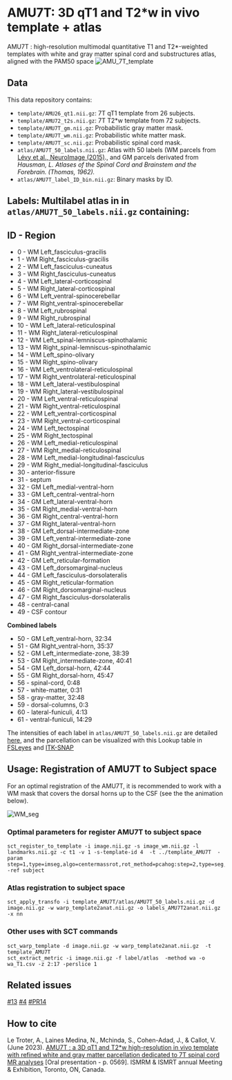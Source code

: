 # AMU7T: 3D qT1 and T2*w in vivo template + atlas
AMU7T : high-resolution multimodal quantitative T1 and T2*-weighted templates with white and gray matter spinal cord and substructures atlas, aligned with the PAM50 space
![AMU_7T_template](https://github.com/spinalcordtoolbox/template_AMU7T/assets/77469192/3b5cb4b8-5931-4841-b952-d968f4b4338f)

## Data
This data repository contains:
- `template/AMU26_qt1.nii.gz`: 7T qT1 template from 26 subjects.
- `template/AMU72_t2s.nii.gz`: 7T T2*w template from 72 subjects.
- `template/AMU7T_gm.nii.gz`: Probabilistic gray matter mask.
- `template/AMU7T_wm.nii.gz`: Probabilistic white matter mask.
- `template/AMU7T_sc.nii.gz`: Probabilistic spinal cord mask.
- `atlas/AMU7T_50_labels.nii.gz`: Atlas with 50 labels (WM parcels from [Lévy et al., NeuroImage (2015)](https://pubmed.ncbi.nlm.nih.gov/26099457/)., and GM parcels derivated from _Hausman, _L. Atlases of the Spinal Cord and Brainstem and the Forebrain. (Thomas, 1962).__
- `atlas/AMU7T_label_ID_bin.nii.gz`: Binary masks by ID.

## Labels:  Multilabel atlas in in `atlas/AMU7T_50_labels.nii.gz` containing:

## **ID  -  Region**
- 0	  -  WM Left_fasciculus-gracilis		 
- 1	  -  WM Right_fasciculus-gracilis	   
- 2	  -  WM Left_fasciculus-cuneatus		
- 3	  -  WM Right_fasciculus-cuneatus	 	
- 4	  -  WM Left_lateral-corticospinal	
- 5	  -  WM Right_lateral-corticospinal	
- 6	  -  WM Left_ventral-spinocerebellar	
- 7	  -  WM Right_ventral-spinocerebellar
- 8	  -  WM Left_rubrospinal	 			      
- 9	  -  WM Right_rubrospinal	 		      
- 10 -	WM Left_lateral-reticulospinal	 	
- 11 -	WM Right_lateral-reticulospinal	 	      
- 12 -	WM Left_spinal-lemniscus-spinothalamic	
- 13 -	WM Right_spinal-lemniscus-spinothalamic	
- 14 -	WM Left_spino-olivary	 	            	
- 15 -	WM Right_spino-olivary	            	
- 16 -	WM Left_ventrolateral-reticulospinal  
- 17 -	WM Right_ventrolateral-reticulospinal	
- 18 -	WM Left_lateral-vestibulospinal	     	
- 19 -	WM Right_lateral-vestibulospinal	    
- 20 -	WM Left_ventral-reticulospinal	 		  
- 21 -	WM Right_ventral-reticulospinal	 	    
- 22 -	WM Left_ventral-corticospinal	 		    
- 23 -	WM Right_ventral-corticospinal	 		  
- 24 -	WM Left_tectospinal	 			            
- 25 -	WM Right_tectospinal	 			        
- 26 -	WM Left_medial-reticulospinal	 	    
- 27 -	WM Right_medial-reticulospinal	 	  
- 28 -	WM Left_medial-longitudinal-fasciculus	
- 29 -	WM Right_medial-longitudinal-fasciculus    
- 30 -	anterior-fissure	 			            
- 31 -	septum	 					                
- 32 -	GM Left_medial-ventral-horn	 		  
- 33 -	GM Left_central-ventral-horn    	
- 34 -	GM Left_lateral-ventral-horn	    
- 35 -	GM Right_medial-ventral-horn	 	  
- 36 -	GM Right_central-ventral-horn	 		
- 37 -	GM Right_lateral-ventral-horn	    
- 38 -	GM Left_dorsal-intermediate-zone	
- 39 -	GM Left_ventral-intermediate-zone	
- 40 -	GM Right_dorsal-intermediate-zone	
- 41 -	GM Right_ventral-intermediate-zone
- 42 -	GM Left_reticular-formation	 		  
- 43 -	GM Left_dorsomarginal-nucleus	 	  
- 44 -	GM Left_fasciculus-dorsolateralis	
- 45 -	GM Right_reticular-formation	 		
- 46 -	GM Right_dorsomarginal-nucleus	  
- 47 -	GM Right_fasciculus-dorsolateralis
- 48 -	central-canal	     			    	    
- 49 -	CSF contour	 		            	    

**Combined labels**
- 50  -  GM Left_ventral-horn, 32:34
- 51  -  GM Right_ventral-horn, 35:37
- 52  -  GM Left_intermediate-zone, 38:39
- 53  -  GM Right_intermediate-zone, 40:41
- 54  -  GM Left_dorsal-horn, 42:44
- 55  -  GM Right_dorsal-horn, 45:47
- 56  -  spinal-cord, 0:48
- 57  -  white-matter, 0:31
- 58  -  gray-matter, 32:48
- 59  -  dorsal-columns, 0:3
- 60  -  lateral-funiculi, 4:13
- 61  -  ventral-funiculi, 14:29

The intensities of each label in `atlas/AMU7T_50_labels.nii.gz` are detailed [here](https://github.com/spinalcordtoolbox/template_AMU7T/blob/nl/AMU7Tv3/atlas/Label_intensities_description.txt), and the parcellation can be visualized with this Lookup table in [FSLeyes](https://github.com/spinalcordtoolbox/template_AMU7T/files/12033959/AMU7T_parc.txt) and [ITK-SNAP](https://github.com/spinalcordtoolbox/template_AMU7T/files/12033957/AMU7T_parc_itk.txt)

## Usage: Registration of AMU7T to Subject space
For an optimal registration of the AMU7T, it is recommended to work with a WM mask that covers the dorsal horns up to the CSF (see the the animation below).

![WM_seg](https://github.com/spinalcordtoolbox/template_AMU7T/assets/77469192/3051e1c9-1e77-4949-82eb-2ebf73e7ef89)

### Optimal parameters for register AMU7T to subject space
```
sct_register_to_template -i image.nii.gz -s image_wm.nii.gz -l landmarks.nii.gz -c t1 -v 1 -s-template-id 4  -t ../template_AMU7T  -param step=1,type=imseg,algo=centermassrot,rot_method=pcahog:step=2,type=seg,algo=bsplinesyn,slicewise=0,metric=MeanSquares,samplStrategy=None,samplPercent=0.2,iter=2,smooth=1,rot_method=pcahog:step=3,type=seg,algo=syn,metric=MeanSquares,shrink=2,dof=Tz_Rz_Sz,slicewise=1,iter=20 -ref subject
```

### Atlas registration to subject space
```
sct_apply_transfo -i template_AMU7T/atlas/AMU7T_50_labels.nii.gz -d image.nii.gz -w warp_template2anat.nii.gz -o labels_AMU7T2anat.nii.gz -x nn
```

### Other uses with SCT commands 
```
sct_warp_template -d image.nii.gz -w warp_template2anat.nii.gz  -t template_AMU7T
sct_extract_metric -i image.nii.gz -f label/atlas  -method wa -o wa_T1.csv -z 2:17 -perslice 1
```



## Related issues
[#13](https://github.com/spinalcordtoolbox/PAM50/issues/13) 
[#4](https://github.com/spinalcordtoolbox/template_AMU7T/issues/4)
[#PR14](https://github.com/spinalcordtoolbox/PAM50/pull/14)

## How to cite
Le Troter, A., Laines Medina, N., Mchinda, S., Cohen-Adad, J., & Callot, V. (June 2023). [AMU7T : a 3D qT1 and T2*w high-resolution in vivo template with refined white and gray matter parcellation dedicated to 7T spinal cord MR analyses](https://github.com/spinalcordtoolbox/template_AMU7T/files/12031127/AMU7T.a.3D.qT1.and.T2s.w.high-resolution.in.vivo.template.with.refined.white.and.gray.matter.parcellation.dedicated.to.7T.spinal.cord.MR.analyses.pdf) [Oral presentation - p. 0569]. ISMRM & ISMRT annual Meeting & Exhibition, Toronto, ON, Canada.
